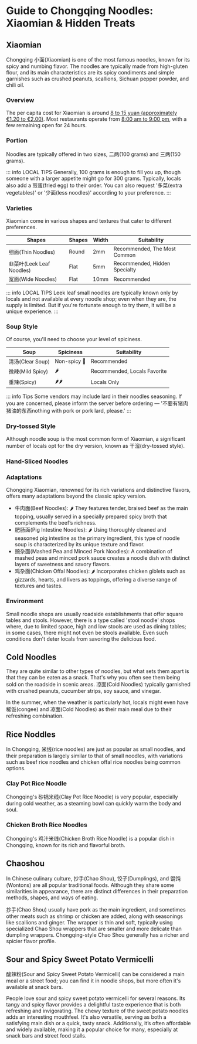 # Guide to Chongqing Noodles: Xiaomian & Hidden Treats

## Xiaomian

Chongqing <Speech>小面</Speech>(Xiaomian) is one of the most famous noodles, known for its spicy and numbing flavor. The noodles are typically made from high-gluten flour, and its main characteristics are its spicy condiments and simple garnishes such as crushed peanuts, scallions, Sichuan pepper powder, and chili oil.

<YouTube link="https://youtu.be/ZehhL5mXV4c?si=KvMraWn0R9m9woSD&t=80">
<template #cover><img src="../../assets/youtube/my-italian-family-tried-chongqing-noodles-for-the-first-time.jpg" /></template>
<template #title>My Italian Family Tried Chongqing Noodles for the First Time</template>
<template #author>Luca&Rachele</template>
<template #description>My Italian family's first visit to the mountain city of Chongqing, marveling at its beauty! Chongqing noodles really suit Italian palates.</template>
</YouTube>

### Overview

The per capita cost for Xiaomian is around <u>8 to 15 yuan (approximately €1.20 to €2.00)</u>.
Most restaurants operate from <u>8:00 am to 9:00 pm</u>, with a few remaining open for 24 hours.

### Portion

Noodles are typically offered in two sizes, <Speech>二两</Speech>(100 grams) and <Speech>三两</Speech>(150 grams).

::: info LOCAL TIPS
Generally, 100 grams is enough to fill you up, though someone with a larger appetite might go for 300 grams. Typically, locals also add a <Speech>煎蛋</Speech>(fried egg) to their order. You can also request '<Speech>多菜</Speech>(extra vegetables)' or '<Speech>少面</Speech>(less noodles)' according to your preference.
:::

### Varieties

Xiaomian come in various shapes and textures that cater to different preferences. 

<table>
  <thead>
    <tr>
      <th>Shapes</th>
      <th>Shapes</th>
      <th>Width</th>
      <th>Suitability</th>
    </tr>
  </thead>
  <tbody>
    <tr>
      <td><Speech>细面</Speech>(Thin Noodles)</td>
      <td>Round</td>
      <td>2mm</td>
      <td>Recommended, The Most Common</td>
    </tr>
    <tr>
      <td><Speech>韭菜叶</Speech>(Leek Leaf Noodles)</td>
      <td>Flat</td>
      <td>5mm</td>
      <td>Recommended, Hidden Specialty</td>
    </tr>
    <tr>
      <td><Speech>宽面</Speech>(Wide Noodles)</td>
      <td>Flat</td>
      <td>10mm</td>
      <td>Recommended</td>
    </tr>
  </tbody>
</table>

::: info LOCAL TIPS
Leek leaf small noodles are typically known only by locals and not available at every noodle shop; even when they are, the supply is limited. But if you're fortunate enough to try them, it will be a unique experience.
:::

### Soup Style

Of course, you'll need to choose your level of spiciness.

<table>
  <thead>
    <tr>
      <th>Soup</th>
      <th>Spiciness</th>
      <th>Suitability</th>
    </tr>
  </thead>
  <tbody>
    <tr>
      <td><Speech>清汤</Speech>(Clear Soup)</td>
      <td>Non-spicy 🥬</td>
      <td>Recommended</td>
    </tr>
    <tr>
      <td><Speech>微辣</Speech>(Mild Spicy)</td>
      <td>🌶️</td>
      <td>Recommended, Locals Favorite</td>
    </tr>
    <tr>
      <td><Speech>重辣</Speech>(Spicy)</td>
      <td>🌶️🌶️</td>
      <td>Locals Only</td>
    </tr>
  </tbody>
</table>

::: info Tips
Some vendors may include lard in their noodles seasoning. If you are concerned, please inform the server before ordering — '<Speech>不要有猪肉猪油的东西</Speech>nothing with pork or pork lard, please.'
:::

### Dry-tossed Style

Although noodle soup is the most common form of Xiaomian, a significant number of locals opt for the dry version, known as <Speech as="甘溜">干溜</Speech>(dry-tossed style).

### Hand-Sliced Noodles

### Adaptations

Chongqing Xiaomian, renowned for its rich variations and distinctive flavors, offers many adaptations beyond the classic spicy version. 
- <Speech>牛肉面</Speech>(Beef Noodles): 🌶️ They features tender, braised beef as the main topping, usually served in a specially prepared spicy broth that complements the beef’s richness.
- <Speech>肥肠面</Speech>(Pig Intestine Noodles): 🌶️ Using thoroughly cleaned and seasoned pig intestine as the primary ingredient, this type of noodle soup is characterized by its unique texture and flavor.
- <Speech>豌杂面</Speech>(Mashed Pea and Minced Pork Noodles): A combination of mashed peas and minced pork sauce creates a noodle dish with distinct layers of sweetness and savory flavors.
- <Speech>鸡杂面</Speech>(Chicken Offal Noodles): 🌶️ Incorporates chicken giblets such as gizzards, hearts, and livers as toppings, offering a diverse range of textures and tastes.

<YouTube link="https://youtu.be/NX7Pjd92Hdo?si=s9VLFz8GuSKzzjOt&t=168">
<template #cover><img src="../../assets/youtube/i-found-heaven-in-chongqing.jpg" /></template>
<template #title>I found heaven in Chongqing and I'M NEVER LEAVING!</template>
<template #author>Blondie in China</template>
<template #description>I'm taking on the challenge of seeing how much delicious food I can get for 50 RMB. Sitting on the curb next to the surreal 3D cityscape, eating Chongqing noodles, is truly a fantastic experience.</template>
</YouTube>

### Environment

Small noodle shops are usually roadside establishments that offer square tables and stools. However, there is a type called 'stool noodle' shops where, due to limited space, high and low stools are used as dining tables; in some cases, there might not even be stools available. Even such conditions don't deter locals from savoring the delicious food.

## Cold Noodles

They are quite similar to other types of noodles, but what sets them apart is that they can be eaten as a snack. That's why you often see them being sold on the roadside in scenic areas. <Speech>凉面</Speech>(Cold Noodles) typically garnished with crushed peanuts, cucumber strips, soy sauce, and vinegar.

In the summer, when the weather is particularly hot, locals might even have <Speech>稀饭</Speech>(congee) and <Speech>凉面</Speech>(Cold Noodles) as their main meal due to their refreshing combination.

## Rice Noddles

In Chongqing, <Speech>米线</Speech>(rice noodles) are just as popular as small noodles, and their preparation is largely similar to that of small noodles, with variations such as beef rice noodles and chicken offal rice noodles being common options.

### Clay Pot Rice Noodle

Chongqing's <Speech>砂锅米线</Speech>(Clay Pot Rice Noodle) is very popular, especially during cold weather, as a steaming bowl can quickly warm the body and soul.

### Chicken Broth Rice Noodles

Chongqing's <Speech>鸡汁米线</Speech>(Chicken Broth Rice Noodle) is a popular dish in Chongqing, known for its rich and flavorful broth.

## Chaoshou

In Chinese culinary culture, <Speech>抄手</Speech>(Chao Shou), <Speech>饺子</Speech>(Dumplings), and <Speech>馄饨</Speech>(Wontons) are all popular traditional foods. Although they share some similarities in appearance, there are distinct differences in their preparation methods, shapes, and ways of eating.

<Speech>抄手</Speech>(Chao Shou) usually have pork as the main ingredient, and sometimes other meats such as shrimp or chicken are added, along with seasonings like scallions and ginger. The wrapper is thin and soft, typically using specialized Chao Shou wrappers that are smaller and more delicate than dumpling wrappers. Chongqing-style Chao Shou generally has a richer and spicier flavor profile.

<YouTube link="https://youtu.be/vLV_43p_3qU?si=sI-jptDxGbSUyOgQ&t=1888">
<template #cover><img src="../../assets/youtube//exploring-ancient-town-in-chongqing.jpg" /></template>
<template #title>Exploring Ancient Town in Chongqing, China</template>
<template #author>Two Mad Explorers</template>
<template #description>We're exploring an ancient town on the outskirts of Chongqing and successfully found our way into a Chongqing restaurant where traditional noodles and chicken soup chaoshou made a lasting impression.</template>
</YouTube>

## Sour and Spicy Sweet Potato Vermicelli

<Speech>酸辣粉</Speech>(Sour and Spicy Sweet Potato Vermicelli) can be considered a main meal or a street food; you can find it in noodle shops, but more often it's available at snack bars.

People love sour and spicy sweet potato vermicelli for several reasons. Its tangy and spicy flavor provides a delightful taste experience that is both refreshing and invigorating. The chewy texture of the sweet potato noodles adds an interesting mouthfeel. It's also versatile, serving as both a satisfying main dish or a quick, tasty snack. Additionally, it’s often affordable and widely available, making it a popular choice for many, especially at snack bars and street food stalls.